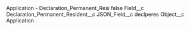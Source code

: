 <?xml version="1.0" encoding="UTF-8"?>
<CustomMetadata xmlns="http://soap.sforce.com/2006/04/metadata" xmlns:xsi="http://www.w3.org/2001/XMLSchema-instance" xmlns:xsd="http://www.w3.org/2001/XMLSchema">
    <label>Application - Declaration_Permanent_Resi</label>
    <protected>false</protected>
    <values>
        <field>Field__c</field>
        <value xsi:type="xsd:string">Declaration_Permanent_Resident__c</value>
    </values>
    <values>
        <field>JSON_Field__c</field>
        <value xsi:type="xsd:string">declperes</value>
    </values>
    <values>
        <field>Object__c</field>
        <value xsi:type="xsd:string">Application</value>
    </values>
</CustomMetadata>
